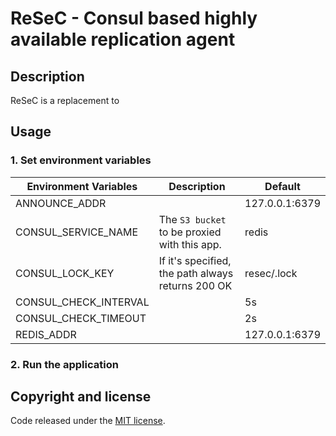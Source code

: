 # ReSeC - Consul based highly available replication agent


## Description

ReSeC is a replacement to


## Usage

### 1. Set environment variables

Environment Variables | Description                                       |  Default
----------------------| ------------------------------------------------- | -----------------
ANNOUNCE_ADDR         |                                                   | 127.0.0.1:6379
CONSUL_SERVICE_NAME   | The `S3 bucket` to be proxied with this app.      | redis
CONSUL_LOCK_KEY       | If it's specified, the path always returns 200 OK | resec/.lock
CONSUL_CHECK_INTERVAL |                                                   | 5s
CONSUL_CHECK_TIMEOUT  |                                                   | 2s
REDIS_ADDR            |                                                   | 127.0.0.1:6379



### 2. Run the application


## Copyright and license

Code released under the [MIT license](https://github.com/YotpoLtd/ReSeC/blob/master/LICENSE).
